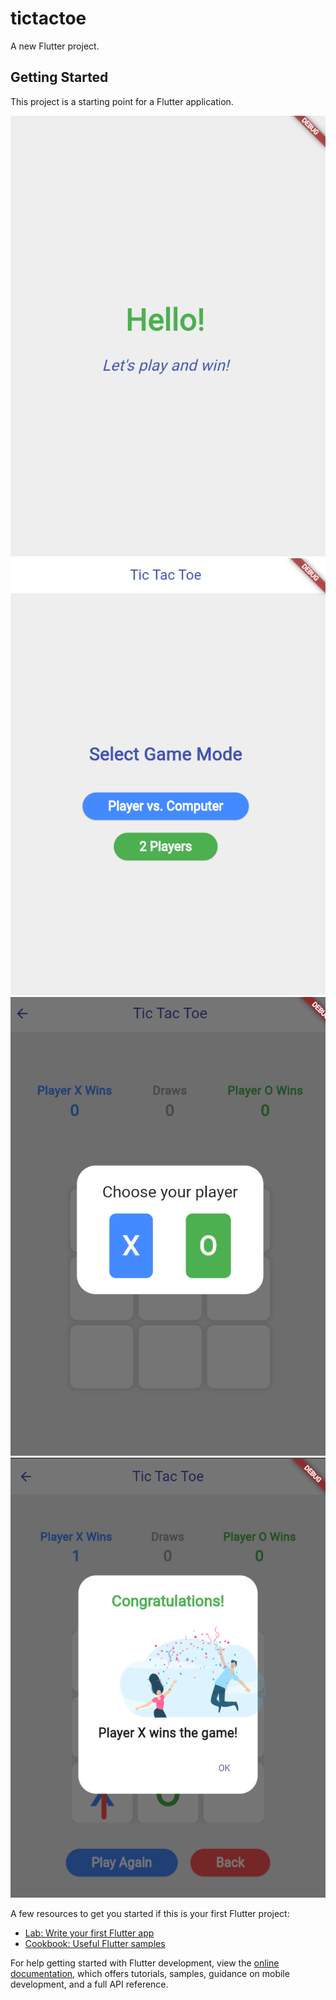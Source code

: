 # tictactoe

A new Flutter project.

## Getting Started

This project is a starting point for a Flutter application.


![image alt](https://github.com/S-Rathore25/Tic_Tac_Toe/blob/master/Screenshot%202025-08-03%20010436.png?raw=true)
![image alt](https://github.com/S-Rathore25/Tic_Tac_Toe/blob/master/Screenshot%202025-08-03%20010442.png?raw=true)
![image alt](https://github.com/S-Rathore25/Tic_Tac_Toe/blob/master/Screenshot%202025-08-03%20010448.png?raw=true)
![image alt](https://github.com/S-Rathore25/Tic_Tac_Toe/blob/master/Screenshot%202025-08-03%20010501.png?raw=true)





A few resources to get you started if this is your first Flutter project:

- [Lab: Write your first Flutter app](https://docs.flutter.dev/get-started/codelab)
- [Cookbook: Useful Flutter samples](https://docs.flutter.dev/cookbook)

For help getting started with Flutter development, view the
[online documentation](https://docs.flutter.dev/), which offers tutorials,
samples, guidance on mobile development, and a full API reference.
